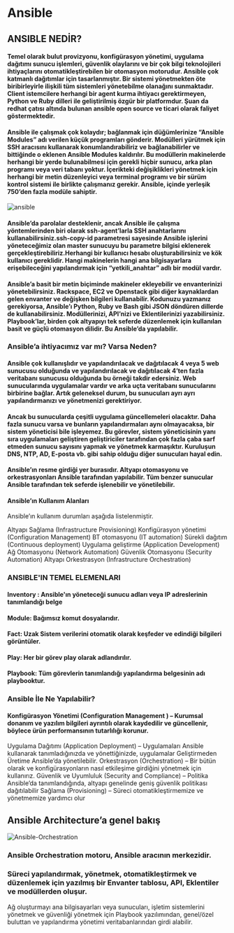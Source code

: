 # Ansible

## ANSIBLE NEDİR?
#### Temel olarak bulut provizyonu, konfigürasyon yönetimi, uygulama dağıtımı sunucu işlemleri, güvenlik olaylarını ve bir çok bilgi teknolojileri ihtiyaçlarını otomatikleştirebilen bir otomasyon motorudur. Ansible çok katmanlı dağıtımlar için tasarlanmıştır. Bir sistemi yönetmekten öte biribirleyirle ilişkili tüm sistemleri yönetebilme olanağını sunmaktadır. Client istemcilere herhangi bir agent kurma ihtiyacı gerektirmeyen, Python ve Ruby dilleri ile geliştirilmiş özgür bir platformdur. Şuan da redhat çatısı altında bulunan ansible open source ve ticari olarak faliyet göstermektedir.


#### Ansible ile çalışmak çok kolaydır; bağlanmak için düğümlerinize “Ansible Modules” adı verilen küçük programları gönderir. Modülleri yürütmek için SSH aracısını kullanarak konumlandırabiliriz ve bağlanabilirler ve bittiğinde o eklenen Ansible Modules kaldırılır. Bu modüllerin makinelerde herhangi bir yerde bulunabilmesi için gerekli hiçbir sunucu, arka plan programı veya veri tabanı yoktur. İçerikteki değişiklikleri yönetmek için herhangi bir metin düzenleyici veya terminal programı ve bir sürüm kontrol sistemi ile birlikte çalışmanız gerekir. Ansible, içinde yerleşik 750’den fazla modüle sahiptir.

![ansible](https://user-images.githubusercontent.com/81867200/188466994-7bf93314-c53d-4361-af2a-745da3fce409.png)
 
#### Ansible’da parolalar desteklenir, ancak Ansible ile çalışma yöntemlerinden biri olarak ssh-agent’larla SSH anahtarlarını kullanabilirsiniz.ssh-copy-id parametresi sayesinde Ansible işlerini yöneteceğimiz olan master sunucuyu bu parametre bilgisi eklenerek gerçekleştirebiliriz.Herhangi bir kullanıcı hesabı oluşturabilirsiniz ve kök kullanıcı gereklidir. Hangi makinelerin hangi ana bilgisayarlara erişebileceğini yapılandırmak için “yetkili_anahtar” adlı bir modül vardır. 

#### Ansible’a basit bir metin biçiminde makineler ekleyebilir ve envanterinizi yönetebilirsiniz. Rackspace, EC2 ve Openstack gibi diğer kaynaklardan gelen envanter ve değişken bilgileri kullanabilir. Kodunuzu yazmanız gerekiyorsa, Ansible’ı Python, Ruby ve Bash gibi JSON döndüren dillerde de kullanabilirsiniz. Modüllerinizi, API’nizi ve Eklentilerinizi yazabilirsiniz. Playbook’lar, birden çok altyapıyı tek seferde düzenlemek için kullanılan basit ve güçlü otomasyon dilidir. Bu Ansible’da yapılabilir.

### Ansible’a ihtiyacımız var mı?  Varsa Neden?
#### Ansible çok kullanışlıdır ve yapılandırılacak ve dağıtılacak 4 veya 5 web sunucusu olduğunda ve yapılandırılacak ve dağıtılacak 4’ten fazla veritabanı sunucusu olduğunda bu örneği takdir edersiniz. Web sunucularında uygulamalar vardır ve arka uçta veritabanı sunucularını birbirine bağlar. Artık geleneksel durum, bu sunucuları ayrı ayrı yapılandırmanızı ve yönetmenizi gerektiriyor.

#### Ancak bu sunucularda çeşitli uygulama güncellemeleri olacaktır. Daha fazla sunucu varsa ve bunların yapılandırmaları aynı olmayacaksa, bir sistem yöneticisi bile işleyemez. Bu görevler, sistem yöneticisinin yanı sıra uygulamaları geliştiren geliştiriciler tarafından çok fazla çaba sarf etmeden sunucu sayısını yapmak ve yönetmek karmaşıktır. Kuruluşun DNS, NTP, AD, E-posta vb. gibi sahip olduğu diğer sunucuları hayal edin.

#### Ansible’ın resme girdiği yer burasıdır. Altyapı otomasyonu ve orkestrasyonları Ansible tarafından yapılabilir. Tüm benzer sunucular Ansible tarafından tek seferde işlenebilir ve yönetilebilir.

#### Ansible’ın Kullanım Alanları
Ansible’ın kullanım durumları aşağıda listelenmiştir.

Altyapı Sağlama (Infrastructure Provisioning)
Konfigürasyon yönetimi (Configuration Management)
BT otomasyonu (IT automation)
Sürekli dağıtım (Continuous deployment)
Uygulama geliştirme (Application Development)
Ağ Otomasyonu (Network Automation)
Güvenlik Otomasyonu (Security Automation)
Altyapı Orkestrasyon (Infrastructure Orchestration)

### ANSIBLE'IN TEMEL ELEMENLARI
#### Inventory : Ansible'ın yöneteceği sunucu adları veya IP adreslerinin tanımlandığı belge
#### Module: Bağımsız komut dosyalarıdır.
#### Fact: Uzak Sistem verilerini otomatik olarak keşfeder ve edindiği bilgileri görüntüler.
#### Play: Her bir görev play olarak adlandırılır.
#### Playbook: Tüm görevlerin tanımlandığı yapılandırma belgesinin adı playbooktur.

### Ansible İle Ne Yapılabilir?
#### Konfigürasyon Yönetimi (Configuration Management ) – Kurumsal donanım ve yazılım bilgileri ayrıntılı olarak kaydedilir ve güncellenir, böylece ürün performansının tutarlılığı korunur.
Uygulama Dağıtımı (Application Deployment) – Uygulamaları Ansible kullanarak tanımladığınızda ve yönettiğinizde, uygulamalar Geliştirmeden Üretime Ansible’da yönetilebilir.
Orkestrasyon (Orchestration) – Bir bütün olarak ve konfigürasyonların nasıl etkileşime girdiğini yönetmek için kullanırız.
Güvenlik ve Uyumluluk (Security and Compliance) – Politika Ansible’da tanımlandığında, altyapı genelinde geniş güvenlik politikası dağıtılabilir
Sağlama (Provisioning) – Süreci otomatikleştirmemize ve yönetmemize yardımcı olur

## Ansible Architecture’a genel bakış
![Ansible-Orchestration](https://user-images.githubusercontent.com/81867200/188469216-8247c65b-41c4-4034-939a-927009907d43.png)
### Ansible Orchestration motoru, Ansible aracının merkezidir.

### Süreci yapılandırmak, yönetmek, otomatikleştirmek ve düzenlemek için yazılmış bir Envanter tablosu, API, Eklentiler ve modüllerden oluşur.
Ağ oluşturmayı ana bilgisayarları veya sunucuları, işletim sistemlerini yönetmek ve güvenliği yönetmek için Playbook yazılımından, genel/özel buluttan ve yapılandırma yönetimi veritabanlarından girdi alabilir.
